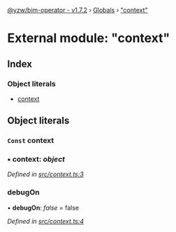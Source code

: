 [@yzw/bim-operator - v1.7.2](../README.md) › [Globals](../globals.md) › ["context"](_context_.md)

# External module: "context"

## Index

### Object literals

* [context](_context_.md#const-context)

## Object literals

### `Const` context

### ▪ **context**: *object*

*Defined in [src/context.ts:3](https://github.com/youkaisteve/bim-operator/blob/59b2eb1/src/context.ts#L3)*

###  debugOn

• **debugOn**: *false* = false

*Defined in [src/context.ts:4](https://github.com/youkaisteve/bim-operator/blob/59b2eb1/src/context.ts#L4)*
